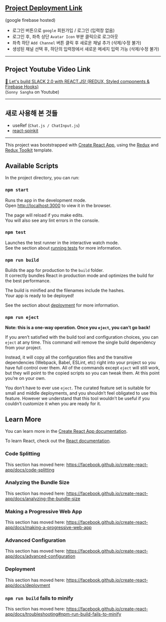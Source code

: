 ## [Project Deployment Link](https://slack-clone-5d115.web.app)

(google firebase hosted)

- 로그인 버튼으로 `google` 회원가입 / 로그인 (입력창 없음)
- 로그인 후, 좌측 상단 `Avatar Icon` 부분 클릭으로 로그아웃
- 좌측 하단 `Add Channel` 버튼 클릭 후 새로운 채널 추가 (삭제/수정 불가)
- 생성된 채널 선택 후, 하단의 입력창에서 새로운 메세지 입력 가능 (삭제/수정 불가)

---

## Project Youtube Video Link

[🔴 Let's build SLACK 2.0 with REACT.JS! (REDUX, Styled components & Firebase Hooks)
](https://www.youtube.com/watch?v=QiTq5WrWoJw&t=7s)  
(`Sonny Sangha` on Youtube)

---

## 새로 사용해 본 것들

- useRef (`Chat.js / ChatInput.js`)
- [react-spinkit](https://www.npmjs.com/package/react-spinkit)

---

This project was bootstrapped with [Create React App](https://github.com/facebook/create-react-app), using the [Redux](https://redux.js.org/) and [Redux Toolkit](https://redux-toolkit.js.org/) template.

## Available Scripts

In the project directory, you can run:

### `npm start`

Runs the app in the development mode.<br />
Open [http://localhost:3000](http://localhost:3000) to view it in the browser.

The page will reload if you make edits.<br />
You will also see any lint errors in the console.

### `npm test`

Launches the test runner in the interactive watch mode.<br />
See the section about [running tests](https://facebook.github.io/create-react-app/docs/running-tests) for more information.

### `npm run build`

Builds the app for production to the `build` folder.<br />
It correctly bundles React in production mode and optimizes the build for the best performance.

The build is minified and the filenames include the hashes.<br />
Your app is ready to be deployed!

See the section about [deployment](https://facebook.github.io/create-react-app/docs/deployment) for more information.

### `npm run eject`

**Note: this is a one-way operation. Once you `eject`, you can’t go back!**

If you aren’t satisfied with the build tool and configuration choices, you can `eject` at any time. This command will remove the single build dependency from your project.

Instead, it will copy all the configuration files and the transitive dependencies (Webpack, Babel, ESLint, etc) right into your project so you have full control over them. All of the commands except `eject` will still work, but they will point to the copied scripts so you can tweak them. At this point you’re on your own.

You don’t have to ever use `eject`. The curated feature set is suitable for small and middle deployments, and you shouldn’t feel obligated to use this feature. However we understand that this tool wouldn’t be useful if you couldn’t customize it when you are ready for it.

## Learn More

You can learn more in the [Create React App documentation](https://facebook.github.io/create-react-app/docs/getting-started).

To learn React, check out the [React documentation](https://reactjs.org/).

### Code Splitting

This section has moved here: https://facebook.github.io/create-react-app/docs/code-splitting

### Analyzing the Bundle Size

This section has moved here: https://facebook.github.io/create-react-app/docs/analyzing-the-bundle-size

### Making a Progressive Web App

This section has moved here: https://facebook.github.io/create-react-app/docs/making-a-progressive-web-app

### Advanced Configuration

This section has moved here: https://facebook.github.io/create-react-app/docs/advanced-configuration

### Deployment

This section has moved here: https://facebook.github.io/create-react-app/docs/deployment

### `npm run build` fails to minify

This section has moved here: https://facebook.github.io/create-react-app/docs/troubleshooting#npm-run-build-fails-to-minify
